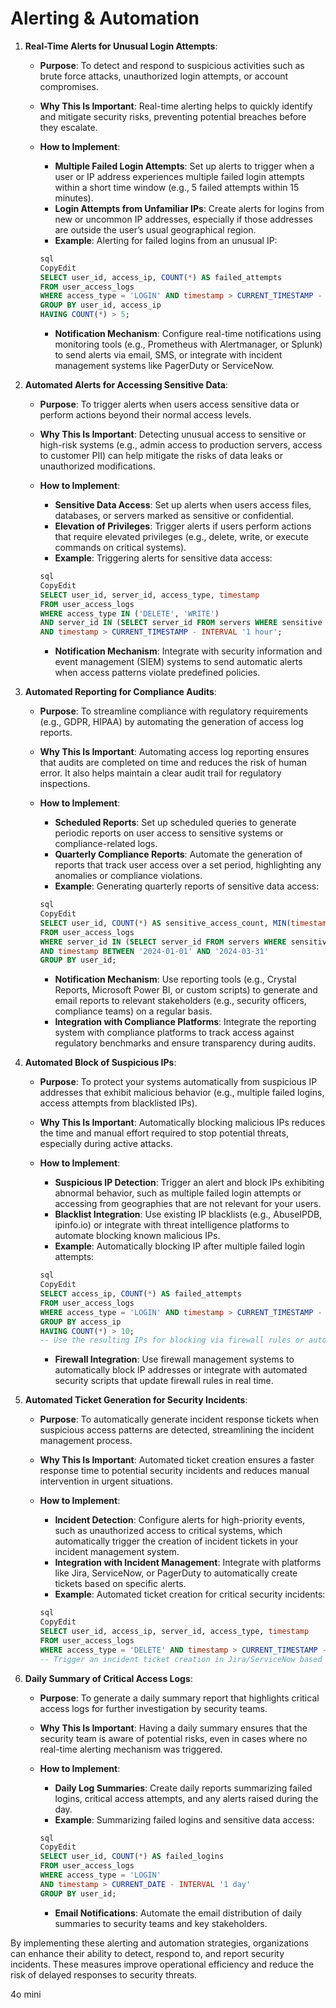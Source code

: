 # Alerting & Automation

1. **Real-Time Alerts for Unusual Login Attempts**:
    - **Purpose**: To detect and respond to suspicious activities such as brute force attacks, unauthorized login attempts, or account compromises.
    - **Why This Is Important**: Real-time alerting helps to quickly identify and mitigate security risks, preventing potential breaches before they escalate.
    - **How to Implement**:
        - **Multiple Failed Login Attempts**: Set up alerts to trigger when a user or IP address experiences multiple failed login attempts within a short time window (e.g., 5 failed attempts within 15 minutes).
        - **Login Attempts from Unfamiliar IPs**: Create alerts for logins from new or uncommon IP addresses, especially if those addresses are outside the user’s usual geographical region.
        - **Example**: Alerting for failed logins from an unusual IP:
        
        ```sql
        sql
        CopyEdit
        SELECT user_id, access_ip, COUNT(*) AS failed_attempts
        FROM user_access_logs
        WHERE access_type = 'LOGIN' AND timestamp > CURRENT_TIMESTAMP - INTERVAL '15 minutes'
        GROUP BY user_id, access_ip
        HAVING COUNT(*) > 5;
        
        ```
        
        - **Notification Mechanism**: Configure real-time notifications using monitoring tools (e.g., Prometheus with Alertmanager, or Splunk) to send alerts via email, SMS, or integrate with incident management systems like PagerDuty or ServiceNow.
2. **Automated Alerts for Accessing Sensitive Data**:
    - **Purpose**: To trigger alerts when users access sensitive data or perform actions beyond their normal access levels.
    - **Why This Is Important**: Detecting unusual access to sensitive or high-risk systems (e.g., admin access to production servers, access to customer PII) can help mitigate the risks of data leaks or unauthorized modifications.
    - **How to Implement**:
        - **Sensitive Data Access**: Set up alerts when users access files, databases, or servers marked as sensitive or confidential.
        - **Elevation of Privileges**: Trigger alerts if users perform actions that require elevated privileges (e.g., delete, write, or execute commands on critical systems).
        - **Example**: Triggering alerts for sensitive data access:
        
        ```sql
        sql
        CopyEdit
        SELECT user_id, server_id, access_type, timestamp
        FROM user_access_logs
        WHERE access_type IN ('DELETE', 'WRITE')
        AND server_id IN (SELECT server_id FROM servers WHERE sensitive = TRUE)
        AND timestamp > CURRENT_TIMESTAMP - INTERVAL '1 hour';
        
        ```
        
        - **Notification Mechanism**: Integrate with security information and event management (SIEM) systems to send automatic alerts when access patterns violate predefined policies.
3. **Automated Reporting for Compliance Audits**:
    - **Purpose**: To streamline compliance with regulatory requirements (e.g., GDPR, HIPAA) by automating the generation of access log reports.
    - **Why This Is Important**: Automating access log reporting ensures that audits are completed on time and reduces the risk of human error. It also helps maintain a clear audit trail for regulatory inspections.
    - **How to Implement**:
        - **Scheduled Reports**: Set up scheduled queries to generate periodic reports on user access to sensitive systems or compliance-related logs.
        - **Quarterly Compliance Reports**: Automate the generation of reports that track user access over a set period, highlighting any anomalies or compliance violations.
        - **Example**: Generating quarterly reports of sensitive data access:
        
        ```sql
        sql
        CopyEdit
        SELECT user_id, COUNT(*) AS sensitive_access_count, MIN(timestamp) AS first_access, MAX(timestamp) AS last_access
        FROM user_access_logs
        WHERE server_id IN (SELECT server_id FROM servers WHERE sensitive = TRUE)
        AND timestamp BETWEEN '2024-01-01' AND '2024-03-31'
        GROUP BY user_id;
        
        ```
        
        - **Notification Mechanism**: Use reporting tools (e.g., Crystal Reports, Microsoft Power BI, or custom scripts) to generate and email reports to relevant stakeholders (e.g., security officers, compliance teams) on a regular basis.
        - **Integration with Compliance Platforms**: Integrate the reporting system with compliance platforms to track access against regulatory benchmarks and ensure transparency during audits.
4. **Automated Block of Suspicious IPs**:
    - **Purpose**: To protect your systems automatically from suspicious IP addresses that exhibit malicious behavior (e.g., multiple failed logins, access attempts from blacklisted IPs).
    - **Why This Is Important**: Automatically blocking malicious IPs reduces the time and manual effort required to stop potential threats, especially during active attacks.
    - **How to Implement**:
        - **Suspicious IP Detection**: Trigger an alert and block IPs exhibiting abnormal behavior, such as multiple failed login attempts or accessing from geographies that are not relevant for your users.
        - **Blacklist Integration**: Use existing IP blacklists (e.g., AbuseIPDB, ipinfo.io) or integrate with threat intelligence platforms to automate blocking known malicious IPs.
        - **Example**: Automatically blocking IP after multiple failed login attempts:
        
        ```sql
        sql
        CopyEdit
        SELECT access_ip, COUNT(*) AS failed_attempts
        FROM user_access_logs
        WHERE access_type = 'LOGIN' AND timestamp > CURRENT_TIMESTAMP - INTERVAL '1 hour'
        GROUP BY access_ip
        HAVING COUNT(*) > 10;
        -- Use the resulting IPs for blocking via firewall rules or automated scripts.
        
        ```
        
        - **Firewall Integration**: Use firewall management systems to automatically block IP addresses or integrate with automated security scripts that update firewall rules in real time.
5. **Automated Ticket Generation for Security Incidents**:
    - **Purpose**: To automatically generate incident response tickets when suspicious access patterns are detected, streamlining the incident management process.
    - **Why This Is Important**: Automated ticket creation ensures a faster response time to potential security incidents and reduces manual intervention in urgent situations.
    - **How to Implement**:
        - **Incident Detection**: Configure alerts for high-priority events, such as unauthorized access to critical systems, which automatically trigger the creation of incident tickets in your incident management system.
        - **Integration with Incident Management**: Integrate with platforms like Jira, ServiceNow, or PagerDuty to automatically create tickets based on specific alerts.
        - **Example**: Automated ticket creation for critical security incidents:
        
        ```sql
        sql
        CopyEdit
        SELECT user_id, access_ip, server_id, access_type, timestamp
        FROM user_access_logs
        WHERE access_type = 'DELETE' AND timestamp > CURRENT_TIMESTAMP - INTERVAL '1 hour';
        -- Trigger an incident ticket creation in Jira/ServiceNow based on this query.
        
        ```
        
6. **Daily Summary of Critical Access Logs**:
    - **Purpose**: To generate a daily summary report that highlights critical access logs for further investigation by security teams.
    - **Why This Is Important**: Having a daily summary ensures that the security team is aware of potential risks, even in cases where no real-time alerting mechanism was triggered.
    - **How to Implement**:
        - **Daily Log Summaries**: Create daily reports summarizing failed logins, critical access attempts, and any alerts raised during the day.
        - **Example**: Summarizing failed logins and sensitive data access:
        
        ```sql
        sql
        CopyEdit
        SELECT user_id, COUNT(*) AS failed_logins
        FROM user_access_logs
        WHERE access_type = 'LOGIN'
        AND timestamp > CURRENT_DATE - INTERVAL '1 day'
        GROUP BY user_id;
        
        ```
        
        - **Email Notifications**: Automate the email distribution of daily summaries to security teams and key stakeholders.

By implementing these alerting and automation strategies, organizations can enhance their ability to detect, respond to, and report security incidents. These measures improve operational efficiency and reduce the risk of delayed responses to security threats.

4o mini